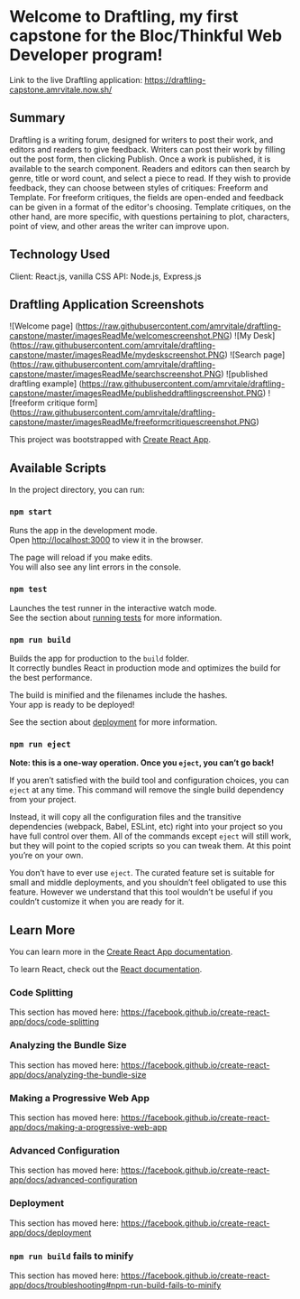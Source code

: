Welcome to Draftling, my first capstone for the Bloc/Thinkful Web Developer program! 
====================================================================================

Link to the live Draftling application: https://draftling-capstone.amrvitale.now.sh/ 


Summary
--------
Draftling is a writing forum, designed for writers to post their work, and editors and readers to give feedback.
Writers can post their work by filling out the post form, then clicking Publish.
Once a work is published, it is available to the search component. 
Readers and editors can then search by genre, title or word count, and select a piece to read.
If they wish to provide feedback, they can choose between styles of critiques: Freeform and Template.
For freeform critiques, the fields are open-ended and feedback can be given in a format of the editor's choosing.
Template critiques, on the other hand, are more specific, with questions pertaining to plot, characters, point of view, and other areas the writer can improve upon.

Technology Used
---------------
Client: React.js, vanilla CSS 
API: Node.js, Express.js

Draftling Application Screenshots
----------------------------------

![Welcome page] (https://raw.githubusercontent.com/amrvitale/draftling-capstone/master/imagesReadMe/welcomescreenshot.PNG)
![My Desk] (https://raw.githubusercontent.com/amrvitale/draftling-capstone/master/imagesReadMe/mydeskscreenshot.PNG)
![Search page] (https://raw.githubusercontent.com/amrvitale/draftling-capstone/master/imagesReadMe/searchscreenshot.PNG)
![published draftling example] (https://raw.githubusercontent.com/amrvitale/draftling-capstone/master/imagesReadMe/publisheddraftlingscreenshot.PNG)
![freeform critique form] (https://raw.githubusercontent.com/amrvitale/draftling-capstone/master/imagesReadMe/freeformcritiquescreenshot.PNG)

This project was bootstrapped with [Create React App](https://github.com/facebook/create-react-app).

## Available Scripts

In the project directory, you can run:

### `npm start`

Runs the app in the development mode.<br />
Open [http://localhost:3000](http://localhost:3000) to view it in the browser.

The page will reload if you make edits.<br />
You will also see any lint errors in the console.

### `npm test`

Launches the test runner in the interactive watch mode.<br />
See the section about [running tests](https://facebook.github.io/create-react-app/docs/running-tests) for more information.

### `npm run build`

Builds the app for production to the `build` folder.<br />
It correctly bundles React in production mode and optimizes the build for the best performance.

The build is minified and the filenames include the hashes.<br />
Your app is ready to be deployed!

See the section about [deployment](https://facebook.github.io/create-react-app/docs/deployment) for more information.

### `npm run eject`

**Note: this is a one-way operation. Once you `eject`, you can’t go back!**

If you aren’t satisfied with the build tool and configuration choices, you can `eject` at any time. This command will remove the single build dependency from your project.

Instead, it will copy all the configuration files and the transitive dependencies (webpack, Babel, ESLint, etc) right into your project so you have full control over them. All of the commands except `eject` will still work, but they will point to the copied scripts so you can tweak them. At this point you’re on your own.

You don’t have to ever use `eject`. The curated feature set is suitable for small and middle deployments, and you shouldn’t feel obligated to use this feature. However we understand that this tool wouldn’t be useful if you couldn’t customize it when you are ready for it.

## Learn More

You can learn more in the [Create React App documentation](https://facebook.github.io/create-react-app/docs/getting-started).

To learn React, check out the [React documentation](https://reactjs.org/).

### Code Splitting

This section has moved here: https://facebook.github.io/create-react-app/docs/code-splitting

### Analyzing the Bundle Size

This section has moved here: https://facebook.github.io/create-react-app/docs/analyzing-the-bundle-size

### Making a Progressive Web App

This section has moved here: https://facebook.github.io/create-react-app/docs/making-a-progressive-web-app

### Advanced Configuration

This section has moved here: https://facebook.github.io/create-react-app/docs/advanced-configuration

### Deployment

This section has moved here: https://facebook.github.io/create-react-app/docs/deployment

### `npm run build` fails to minify

This section has moved here: https://facebook.github.io/create-react-app/docs/troubleshooting#npm-run-build-fails-to-minify
